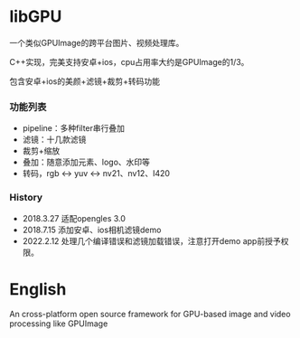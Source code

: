 # libGPU
一个类似GPUImage的跨平台图片、视频处理库。

C++实现，完美支持安卓+ios，cpu占用率大约是GPUImage的1/3。

包含安卓+ios的美颜+滤镜+裁剪+转码功能

### 功能列表
* pipeline：多种filter串行叠加
* 滤镜：十几款滤镜
* 裁剪+缩放
* 叠加：随意添加元素、logo、水印等
* 转码，rgb <-> yuv <-> nv21、nv12、I420

### History
* 2018.3.27 适配opengles 3.0
* 2018.7.15 添加安卓、ios相机滤镜demo
* 2022.2.12 处理几个编译错误和滤镜加载错误，注意打开demo app前授予权限。

# English
An cross-platform open source framework for GPU-based image and video processing like GPUImage
